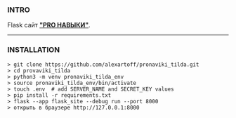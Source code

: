 ### INTRO 
Flask сайт [**"PRO НАВЫКИ"**](https://psy-coach.org/).     
   
***
### INSTALLATION 
```
> git clone https://github.com/alexartoff/pronaviki_tilda.git
> cd provaviki_tilda
> python3 -m venv pronaviki_tilda_env
> source pronaviki_tilda_env/bin/activate
> touch .env  # add SERVER_NAME and SECRET_KEY values
> pip install -r requirements.txt
> flask --app flask_site --debug run --port 8000
> открыть в браузере http://127.0.0.1:8000
```
